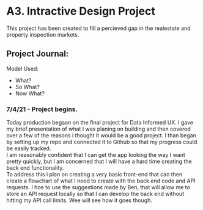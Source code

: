 # A3. Intractive Design Project

This project has been created to fill a percieved gap in the realestate and property inspection markets. 

## Project Journal:

Model Used:
* What?
* So What?
* Now What?

### 7/4/21 - Project begins.

Today production begaan on the final project for Data Informed UX. I gave my brief presentation of what I was planing on building and then covered over a few of the reasons i thought it would be a good project. I than began by setting up my repo and connected it to Github so that my progress could be easily tracked.  
I am reasonably confident that I can get the app looking the way I want pretty quickly, but I am concerned that I will have a hard time creating the back end functionality.  
To address this i plan on creating a very basic front-end that can then create a flowchart of what I need to create with the back end code and API requests. I hoe to use the suggestions made by Ben, that will allow me to store an API request locally so that I can develop the back end without hitting my API call limits. Wee will see how it goes though. 
